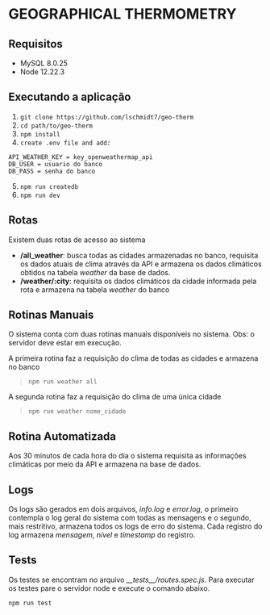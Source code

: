 # GEOGRAPHICAL THERMOMETRY

## Requisitos

- MySQL 8.0.25
- Node 12.22.3

## Executando a aplicação

1. ```git clone https://github.com/lschmidt7/geo-therm```
2. ```cd path/to/geo-therm```
3. ```npm install```
4. ```create .env file and add:```
```
API_WEATHER_KEY = key_openweathermap_api
DB_USER = usuario do banco
DB_PASS = senha do banco
```
5. ```npm run createdb```
6. ```npm run dev```

## Rotas

Existem duas rotas de acesso ao sistema

- **/all_weather**: busca todas as cidades armazenadas no banco, requisita os dados atuais de clima através da API e armazena os dados climáticos obtidos na tabela *weather* da base de dados.
- **/weather/:city**: requisita os dados climáticos da cidade informada pela rota e armazena na tabela *weather* do banco

## Rotinas Manuais

O sistema conta com duas rotinas manuais disponíveis no sistema.
Obs: o servidor deve estar em execução.

A primeira rotina faz a requisição do clima de todas as cidades e armazena no banco
> ```npm run weather all```

A segunda rotina faz a requisição do clima de uma única cidade
> ```npm run weather nome_cidade```

## Rotina Automatizada

Aos 30 minutos de cada hora do dia o sistema requisita as informações climáticas por meio da API e armazena na base de dados.

## Logs 

Os logs são gerados em dois arquivos, *info.log* e *error.log*, o primeiro contempla o log geral do sistema com todas as mensagens e o segundo, mais restritivo, armazena todos os logs de erro do sistema.
Cada registro do log armazena *mensagem*, *nível* e *timestamp* do registro.

## Tests

Os testes se encontram no arquivo *\_\_tests\_\_/routes.spec.js*. Para executar os testes pare o servidor node e execute o comando abaixo.

```npm run test```
